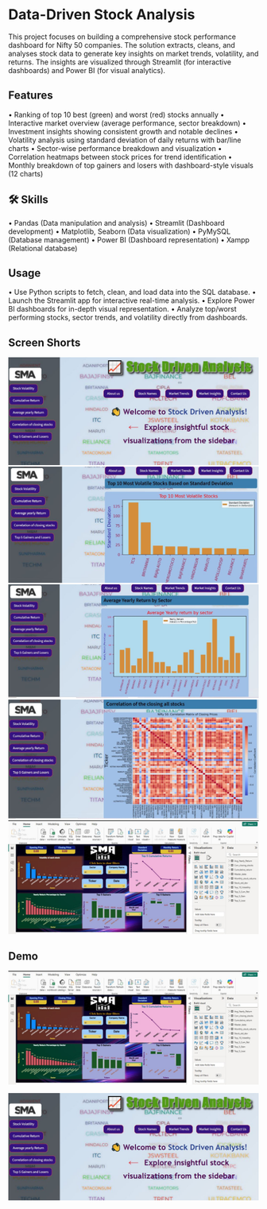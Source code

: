 
# Data-Driven Stock Analysis

This project focuses on building a comprehensive stock performance dashboard for Nifty 50 companies. The solution extracts, cleans, and analyses stock data to generate key insights on market trends, volatility, and returns. The insights are visualized through Streamlit (for interactive dashboards) and Power BI (for visual analytics).




## Features

•	Ranking of top 10 best (green) and worst (red) stocks annually
•	Interactive market overview (average performance, sector breakdown)
•	Investment insights showing consistent growth and notable declines
•	Volatility analysis using standard deviation of daily returns with bar/line charts
•	Sector-wise performance breakdown and visualization
•	Correlation heatmaps between stock prices for trend identification
•	Monthly breakdown of top gainers and losers with dashboard-style visuals (12 charts)



## 🛠 Skills
•	Pandas (Data manipulation and analysis) 
•	Streamlit (Dashboard development) 
•	Matplotlib, Seaborn (Data visualization)
•	PyMySQL (Database management)
•	Power BI (Dashboard representation)
•	Xampp (Relational database)



## Usage

•	Use Python scripts to fetch, clean, and load data into the SQL database.
•	Launch the Streamlit app for interactive real-time analysis.
•	Explore Power BI dashboards for in-depth visual representation.
•	Analyze top/worst performing stocks, sector trends, and volatility directly from dashboards.


## Screen Shorts

![Dashboard Screenshot 1](https://raw.githubusercontent.com/RameshDS2025/Stock_Market_Analysis/main/Screen_Short/SS1.JPG)
![Dashboard Screenshot 2](https://raw.githubusercontent.com/RameshDS2025/Stock_Market_Analysis/main/Screen_Short/SS2.JPG)
![Dashboard Screenshot 3](https://raw.githubusercontent.com/RameshDS2025/Stock_Market_Analysis/main/Screen_Short/SS3.JPG)
![Dashboard Screenshot 4](https://raw.githubusercontent.com/RameshDS2025/Stock_Market_Analysis/main/Screen_Short/SS4.JPG)
![Dashboard Screenshot 5](https://raw.githubusercontent.com/RameshDS2025/Stock_Market_Analysis/main/Screen_Short/SS5.JPG)
## Demo

[![BI Visual](https://github.com/RameshDS2025/Stock_Market_Analysis/raw/main/Screen_Short/SS5.JPG)](https://github.com/RameshDS2025/Stock_Market_Analysis/raw/main/Screen_Short/BI_Visual.mp4)

[![Streamlit Visual](https://github.com/RameshDS2025/Stock_Market_Analysis/raw/main/Screen_Short/SS1.JPG)](https://github.com/RameshDS2025/Stock_Market_Analysis/raw/main/Screen_Short/Streamlit_Visual.mp4)
